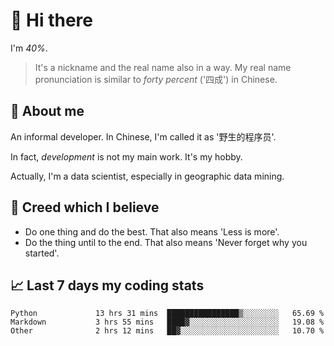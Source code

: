# 👋 Hi there

I'm *40%*.

> It's a nickname and the real name also in a way.
> My real name pronunciation is similar to *forty percent* ('四成') in Chinese.

## :speech_balloon: About me

An informal developer. In Chinese, I'm called it as '野生的程序员'.

In fact, _development_ is not my main work. It's my hobby.

Actually, I'm a data scientist, especially in geographic data mining.

## :see_no_evil: Creed which I believe

- Do one thing and do the best. That also means 'Less is more'.
- Do the thing until to the end. That also means 'Never forget why you started'.

## :chart_with_upwards_trend: Last 7 days my coding stats

<!--START_SECTION:waka-->

```text
Python             13 hrs 31 mins  ████████████████▒░░░░░░░░   65.69 %
Markdown           3 hrs 55 mins   ████▓░░░░░░░░░░░░░░░░░░░░   19.08 %
Other              2 hrs 12 mins   ██▓░░░░░░░░░░░░░░░░░░░░░░   10.70 %
```

<!--END_SECTION:waka-->
